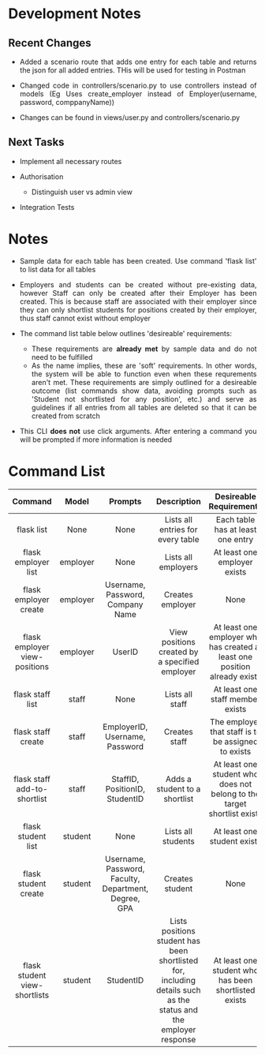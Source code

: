 <div align=justify>

# Development Notes

## Recent Changes

- Added a scenario route that adds one entry for each table and returns the json for all added entries. THis will be used for testing in Postman

- Changed code in controllers/scenario.py to use controllers instead of models (Eg Uses create_employer instead of Employer(username, password, comppanyName))

- Changes can be found in views/user.py and controllers/scenario.py

## Next Tasks

- Implement all necessary routes

- Authorisation
    - Distinguish user vs admin view

- Integration Tests

# Notes

- Sample data for each table has been created. Use command 'flask list' to list data for all tables

- Employers and students can be created without pre-existing data, however Staff can only be created after their Employer has been created. This is because staff are associated with their employer since they can only shortlist students for positions created by their employer, thus staff cannot exist without employer

- The command list table below outlines 'desireable' requirements:
    - These requirements are **already met** by sample data and do not need to be fulfilled
    - As the name implies, these are 'soft' requirements. In other words, the system will be able to function even when these requrements aren't met. These requirements are simply outlined for a desireable outcome (list commands show data, avoiding prompts such as 'Student not shortlisted for any position', etc.) and serve as guidelines if all entries from all tables are deleted so that it can be created from scratch

- This CLI **does not** use click arguments. After entering a command you will be prompted if more information is needed
</div>

# Command List

| Command  | Model | Prompts | Description | Desireable Requirements |
| :---: | :---: | :---: | :---: | :---: |
| flask list | None | None | Lists all entries for every table | Each table has at least one entry |
| flask employer list | employer | None | Lists all employers | At least one employer exists |
| flask employer create | employer | Username, Password, Company Name | Creates employer | None |
| flask employer view-positions | employer | UserID |View positions created by a specified employer | At least one employer who has created at least one position already exists |
| flask staff list | staff | None | Lists all staff | At least one staff member exists |
| flask staff create | staff | EmployerID, Username, Password | Creates staff | The employer that staff is to be assigned to exists |
| flask staff add-to-shortlist | staff | StaffID, PositionID, StudentID | Adds a student to a shortlist | At least one student who does not belong to the target shortlist exists |
| flask student list | student | None | Lists all students | At least one student exists |
| flask student create | student | Username, Password, Faculty, Department, Degree, GPA | Creates student | None |
| flask student view-shortlists | student | StudentID | Lists positions student has been shortlisted for, including details such as the status and the employer response | At least one student who has been shortlisted exists |
